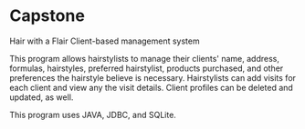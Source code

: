 # Capstone
Hair with a Flair
Client-based management system

This program allows hairstylists to manage their clients' name, address, formulas, hairstyles, preferred hairstylist, products purchased, and other preferences the hairstyle believe is necessary.
Hairstylists can add visits for each client and view any the visit details.
Client profiles can be deleted and updated, as well.

This program uses JAVA, JDBC, and SQLite.
